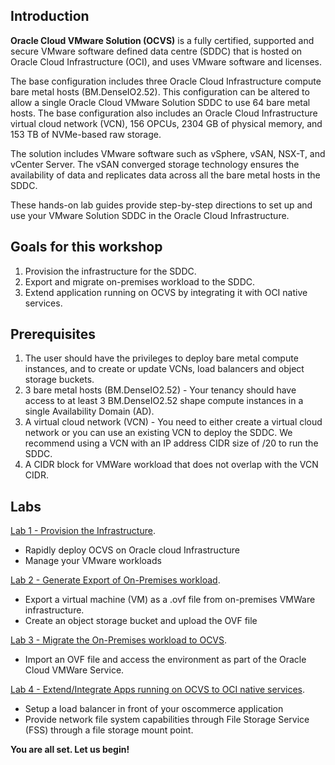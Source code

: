 ## Introduction

**Oracle Cloud VMware Solution (OCVS)** is a fully certified, supported and secure VMware software defined data centre (SDDC) that is hosted on Oracle Cloud Infrastructure (OCI), and uses VMware software and licenses.

The base configuration includes three Oracle Cloud Infrastructure compute bare metal hosts (BM.DenseIO2.52). This configuration can be altered to allow a single Oracle Cloud VMware Solution SDDC to use 64 bare metal hosts. The base configuration also includes an Oracle Cloud Infrastructure virtual cloud network (VCN), 156 OPCUs, 2304 GB of physical memory, and 153 TB of NVMe-based raw storage.

The solution includes VMware software such as vSphere, vSAN, NSX-T, and vCenter Server. The vSAN converged storage technology ensures the availability of data and replicates data across all the bare metal hosts in the SDDC.

These hands-on lab guides provide step-by-step directions to set up and use your VMware Solution SDDC in the Oracle Cloud Infrastructure.

## Goals for this workshop
1. Provision the infrastructure for the SDDC.
2. Export and migrate on-premises workload to the SDDC.
3. Extend application running on OCVS by integrating it with OCI native services.

## Prerequisites
1. The user should have the privileges to deploy bare metal compute instances, and to create or update VCNs, load balancers and object storage buckets. 
2. 3 bare metal hosts (BM.DenseIO2.52) - Your tenancy should have access to at least 3 BM.DenseIO2.52 shape compute instances in a single Availability Domain (AD).
3. A virtual cloud network (VCN) - You need to either create a virtual cloud network or you can use an existing VCN to deploy the SDDC. We recommend using a VCN with an IP address CIDR size of /20 to run the SDDC. 
4. A CIDR block for VMWare workload that does not overlap with the VCN CIDR.

## Labs
[Lab 1 - Provision the Infrastructure](provision-ocvs/provision-ocvs.md).

- Rapidly deploy OCVS on Oracle cloud Infrastructure 
- Manage your VMware workloads

[Lab 2 - Generate Export of On-Premises workload](export-workload/export-workload.md).

- Export a virtual machine (VM) as a .ovf file from on-premises VMWare infrastructure.
- Create an object storage bucket and upload the OVF file 

[Lab 3 - Migrate the On-Premises workload to OCVS](migrating-onprem-to-oci/migrating-onprem-to-oci.md). 

- Import an OVF file and access the environment as part of the Oracle Cloud VMWare Service.

[Lab 4 - Extend/Integrate Apps running on OCVS to OCI native services](extend-app-to-oci/extend-app-to-oci.md).

- Setup a load balancer in front of your oscommerce application
- Provide network file system capabilities through File Storage Service (FSS) through a file storage mount point.

**You are all set. Let us begin!**